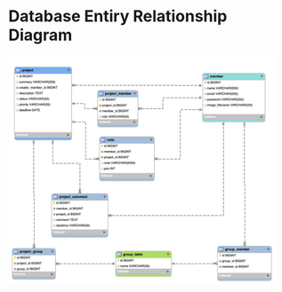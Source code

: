 # Database Entiry Relationship Diagram
<img src='https://github.com/shaurair/project-notes/blob/develop/ReadMeImages/ErdColorCut.jpg' width=95%>
